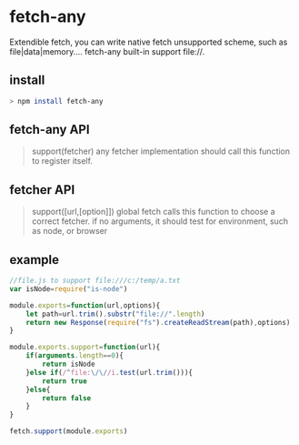 # fetch-any

Extendible fetch, you can write native fetch unsupported scheme, such as file|data|memory.... fetch-any built-in support file://.

## install
```sh
> npm install fetch-any
```

## fetch-any API
> support(fetcher)
any fetcher implementation should call this function to register itself.

## fetcher API
> support([url,[option]])
global fetch calls this function to choose a correct fetcher.
if no arguments, it should test for environment, such as node, or browser


## example

```js
//file.js to support file:///c:/temp/a.txt
var isNode=require("is-node")

module.exports=function(url,options){
	let path=url.trim().substr("file://".length)
	return new Response(require("fs").createReadStream(path),options)
}

module.exports.support=function(url){
	if(arguments.length==0){
		return isNode
	}else if(/^file:\/\//i.test(url.trim())){
		return true
	}else{
		return false
	}
}

fetch.support(module.exports)
```
